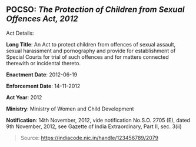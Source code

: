 
## POCSO: *The Protection of Children from Sexual Offences Act, 2012*

Act Details:

**Long Title**: An Act to protect children from offences of sexual assault, sexual harassment and pornography and provide for establishment of Special Courts for trial of such offences and for matters connected therewith or 
incidental thereto.

**Enactment Date**: 2012-06-19

**Enforcement Date**: 14-11-2012

**Act Year**: 2012

**Ministry**: Ministry of Women and Child Development

**Notification**: 14th November, 2012, vide notification No.S.O. 2705 (E), dated 9th November, 2012, see Gazette of India Extraordinary, Part II, sec. 3(ii)

> Source: https://indiacode.nic.in/handle/123456789/2079
